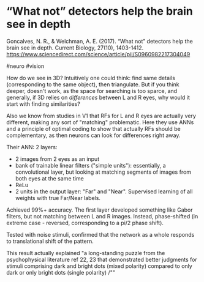 # “What not” detectors help the brain see in depth

Goncalves, N. R., & Welchman, A. E. (2017). “What not” detectors help the brain see in depth. Current Biology, 27(10), 1403-1412.
https://www.sciencedirect.com/science/article/pii/S0960982217304049

#neuro #vision

How do we see in 3D? Intuitively one could think: find same details (corresponding to the same object), then triangulate. But if you think deeper, doesn't work, as the space for searching is too sparce, and generally, if 3D relies on _differences_ between L and R eyes, why would it start with finding similarities? 

Also we know from studies in V1 that RFs for L and R eyes are actually very different, making any sort of "matching" problematic. Here they use ANNs and a principle of optimal coding to show that actually RFs should be complementary, as then neurons can look for differences right away.

Their ANN: 2 layers:
* 2 images from 2 eyes as an input
* bank of trainable linear filters ("simple units"): essentially, a convolutional layer, but looking at matching segments of images from both eyes at the same time
* ReLu
* 2 units in the output layer: "Far" and "Near". 
Supervised learning of all weights with true Far/Near labels. 

Achieved 99%+ accuracy. The first layer developed something like Gabor filters, but not matching between L and R images. Instead, phase-shifted (in extreme case - reversed, corresponding to a pi/2 phase shift). 

Tested with noise stimuli, confirmed that the network as a whole responds to translational shift of the pattern.

This result actually explained "a long-standing puzzle from the psychophysical literature ref 22, 23 that demonstrated better judgments for stimuli comprising dark and bright dots (mixed polarity) compared to only dark or only bright dots (single polarity) /""
